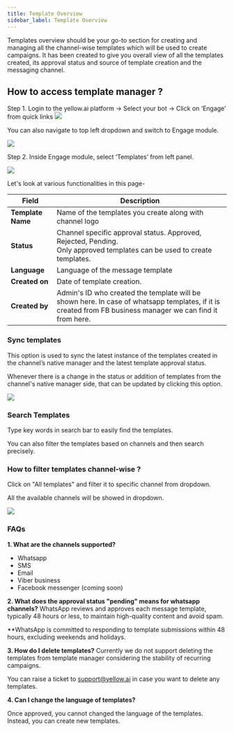 ```yaml
---
title: Template Overview
sidebar_label: Template Overview
---
```


Templates overview should be your go-to section for creating and managing all the channel-wise templates which will be used to create campaigns. 
It has been created to give you overall view of all the templates created, its approval status and source of template creation and the messaging channel.

## How to access template manager ? 

Step 1. 
Login to the yellow.ai platform → Select your bot → Click on ‘Engage’ from quick links
![](https://i.imgur.com/WTdyVg4.jpg)

You can also navigate to top left dropdown and switch to Engage module.

![](https://i.imgur.com/v7ejLMF.jpg)

Step 2. 
Inside Engage module, select ‘Templates’ from left panel.

![](https://i.imgur.com/ituSi4n.jpg)

Let's look at various functionalities in this page- 

| Field | Description | 
| -------- | -------- |
| **Template Name**   | Name of the templates you create along with channel logo  | 
|**Status**|Channel specific approval status.  Approved, Rejected, Pending.<br/> Only approved templates can be used to create templates.|
|**Language**| Language of the message template|
|**Created on**| Date of template creation.|
|**Created by**| Admin's ID who created the template will be shown here. In case of whatsapp templates, if it is created from FB business manager we can find it from here. |

### Sync templates
This option is used to sync the latest instance of the templates created in the channel’s native manager and the latest template approval status. 

Whenever there is a change in the status or addition of templates from the channel's native manager side, that can be updated by clicking this option.

![](https://i.imgur.com/n9akrIp.png)

### Search Templates 
Type key words in search bar to easily find the templates. 

You can also filter the templates based on channels and then search precisely.

### How to filter templates channel-wise ?

Click on "All templates" and filter it to specific channel from dropdown.

All the available channels will be showed in dropdown.

![](https://i.imgur.com/aa7t85z.jpg)

### FAQs

**1. What are the channels supported?**

* Whatsapp
* SMS
* Email
* Viber business
* Facebook messenger (coming soon)

**2. What does the approval status "pending" means for whatsapp channels?**
WhatsApp reviews and approves each message template, typically 48 hours or less, to maintain high-quality content and avoid spam.

**WhatsApp is committed to responding to template submissions within 48 hours, excluding weekends and holidays.

**3. How do I delete templates?**
Currently we do not support deleting the templates from template manager considering the stability of recurring campaigns. 

You can raise a ticket to support@yellow.ai in case you want to delete any templates.

**4. Can I change the language of templates?**

Once approved, you cannot changed the language of the templates. Instead, you can create new templates.